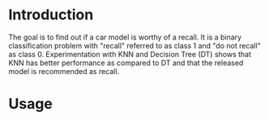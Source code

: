 # Introduction

The goal is to find out if a car model is worthy of a recall. It is a binary classification problem with "recall" referred to as class 1 and "do not recall" as class 0. Experimentation with KNN and Decision Tree (DT) shows that KNN has better
performance as compared to DT and that the released model is recommended as recall.

# Usage

